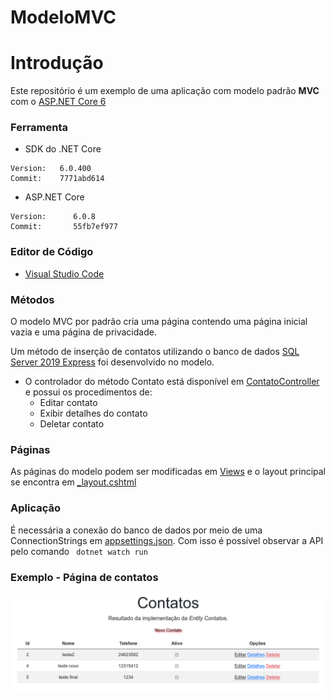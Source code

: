 # ModeloMVC

# Introdução

Este repositório é um exemplo de uma aplicação com modelo padrão **MVC** com o [ASP.NET Core 6](https://dotnet.microsoft.com/en-us/download/dotnet/6.0)

### Ferramenta
* SDK do .NET Core
```
Version:   6.0.400
Commit:    7771abd614
```
* ASP.NET Core
```
Version:      6.0.8
Commit:       55fb7ef977
```

### Editor de Código 
* [Visual Studio Code](https://code.visualstudio.com/)

### Métodos

O modelo MVC por padrão cria uma página contendo uma página inicial vazia e uma página de privacidade.

Um método de inserção de contatos utilizando o banco de dados [SQL Server 2019 Express](https://www.microsoft.com/pt-br/sql-server/sql-server-downloads) foi desenvolvido no modelo.

* O controlador do método Contato está disponível em [ContatoController](/Controllers/ContatoController.cs) e possui os procedimentos de:
  * Editar contato
  * Exibir detalhes do contato
  * Deletar contato
  
### Páginas
As páginas do modelo podem ser modificadas em [Views](/Views) e o layout principal se encontra em [_layout.cshtml](/Views/Shared/_Layout.cshtml)

### Aplicação
É necessária a conexão do banco de dados por meio de uma ConnectionStrings em [appsettings.json](appsettings.json). Com isso é possível observar a API pelo comando ``` dotnet watch run```

### Exemplo - Página de contatos
![sample_contatos](Sample_Contatos.png)
